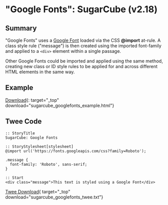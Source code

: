 # "Google Fonts": SugarCube (v2.18)

## Summary

"Google Fonts" uses a [Google Font](https://fonts.google.com/) loaded via the CSS **@import** at-rule. A class style rule ("message") is then created using the imported font-family and applied to a `<div>` element within a single passage.

Other Google Fonts could be imported and applied using the same method, creating new class or ID style rules to be applied for and across different HTML elements in the same way.

## Example

[Download](sugarcube_googlefonts_example.html){: target="_top" download="sugarcube_googlefonts_example.html"}

## Twee Code

```twee
:: StoryTitle
SugarCube: Google Fonts

:: StoryStylesheet[stylesheet]
@import url('https://fonts.googleapis.com/css?family=Roboto');

.message {
  font-family: 'Roboto', sans-serif;
}

:: Start
<div class="message">This text is styled using a Google Font</div>

```

[Twee Download](sugarcube_googlefonts_twee.txt){ target="_top" download="sugarcube_googlefonts_twee.txt"}
